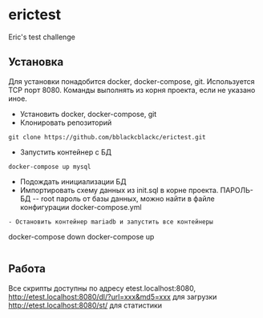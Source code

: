 # erictest
Eric's test challenge

## Установка

Для установки понадобится docker, docker-compose, git. Используется TCP порт 8080. Команды выполнять из корня проекта, если не указано иное.

- Установить docker, docker-compose, git
- Клонировать репозиторий
```
git clone https://github.com/bblackcblackc/erictest.git
``` 
- Запустить контейнер с БД 
```
docker-compose up mysql
```
- Подождать инициализации БД
- Импортировать схему данных из init.sql в корне проекта. ПАРОЛЬ-БД -- root пароль от базы данных, можно найти в файле конфигурации docker-compose.yml

```
- Остановить контейнер mariadb и запустить все контейнеры
```
docker-compose down
docker-compose up
```
```

## Работа
Все скрипты доступны по адресу etest.localhost:8080,
http://etest.localhost:8080/dl/?url=xxx&md5=xxx для загрузки
http://etest.localhost:8080/st/ для статистики

